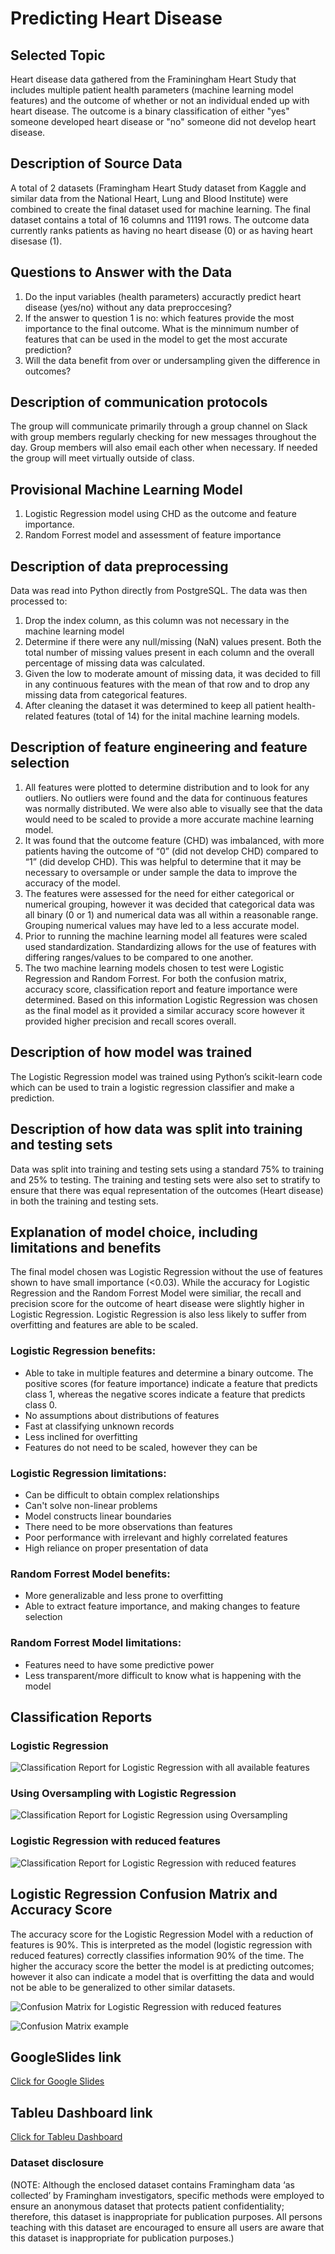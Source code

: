 # Predicting Heart Disease
## Selected Topic
Heart disease data gathered from the Framiningham Heart Study that includes multiple patient health parameters (machine learning model features) and the outcome of whether or not an individual ended up with heart disease. The outcome is a binary classification of either "yes" someone developed heart disease or "no" someone did not develop heart disease. 

## Description of Source Data
A total of 2 datasets (Framingham Heart Study dataset from Kaggle and similar data from the National Heart, Lung and Blood Institute) were combined to create the final dataset used for machine learning. The final dataset contains a total of 16 columns and 11191 rows. The outcome data currently ranks patients as having no heart disease (0) or as having heart disesase (1).

## Questions to Answer with the Data
1. Do the input variables (health parameters) accuractly predict heart disease (yes/no) without any data preproccesing? 
2. If the answer to question 1 is no: which features provide the most importance to the final outcome. What is the minnimum number of features that can be used in the model to get the most accurate prediction?
3. Will the data benefit from over or undersampling given the difference in outcomes?

## Description of communication protocols
The group will communicate primarily through a group channel on Slack with group members regularly checking for new messages throughout the day. Group members will also email each other when necessary. If needed the group will meet virtually outside of class. 

## Provisional Machine Learning Model 
1. Logistic Regression model using CHD as the outcome and feature importance.   
2. Random Forrest model and assessment of feature importance 

## Description of data preprocessing
Data was read into Python directly from PostgreSQL. The data was then processed to:
1. Drop the index column, as this column was not necessary in the machine learning model
2. Determine if there were any null/missing (NaN) values present. Both the total number of missing values present in each column and the overall percentage of missing data was calculated.
3. Given the low to moderate amount of missing data, it was decided to fill in any continuous features with the mean of that row and to drop any missing data from categorical features.  
4. After cleaning the dataset it was determined to keep all patient health-related features (total of 14) for the inital machine learning models. 

## Description of feature engineering and feature selection
1. All features were plotted to determine distribution and to look for any outliers. No outliers were found and the data for continuous features was normally distributed. We were also able to visually see that the data would need to be scaled to provide a more accurate machine learning model. 
2. It was found that the outcome feature (CHD) was imbalanced, with more patients having the outcome of “0” (did not develop CHD) compared to “1” (did develop CHD). This was helpful to determine that it may be necessary to oversample or under sample the data to improve the accuracy of the model. 
3. The features were assessed for the need for either categorical or numerical grouping, however it was decided that categorical data was all binary (0 or 1) and numerical data was all within a reasonable range. Grouping numerical values may have led to a less accurate model. 
4. Prior to running the machine learning model all features were scaled used standardization. Standardizing allows for the use of features with differing ranges/values to be compared to one another. 
5. The two machine learning models chosen to test were Logistic Regression and Random Forrest. For both the confusion matrix, accuracy score, classification report and feature importance were determined. Based on this information Logistic Regression was chosen as the final model as it provided a similar accuracy score however it provided higher precision and recall scores overall.  

## Description of how model was trained
The Logistic Regression model was trained using Python’s scikit-learn code which can be used to train a logistic regression classifier and make a prediction.  

## Description of how data was split into training and testing sets
Data was split into training and testing sets using a standard 75% to training and 25% to testing. The training and testing sets were also set to stratify to ensure that there was equal representation of the outcomes (Heart disease) in both the training and testing sets.

## Explanation of model choice, including limitations and benefits
The final model chosen was Logistic Regression without the use of features shown to have small importance (<0.03). While the accuracy for Logistic Regression and the Random Forrest Model were similiar, the recall and precision score for the outcome of heart disease were slightly higher in Logistic Regression. Logistic Regression is also less likely to suffer from overfitting and features are able to be scaled. 

### Logistic Regression benefits:
  - Able to take in multiple features and determine a binary outcome. The positive scores (for feature importance) indicate a feature that predicts class 1, whereas the negative scores indicate a feature that predicts class 0.
  - No assumptions about distributions of features
  - Fast at classifying unknown records
  - Less inclined for overfitting
  - Features do not need to be scaled, however they can be
  
### Logistic Regression limitations:
  - Can be difficult to obtain complex relationships 
  - Can't solve non-linear problems
  - Model constructs linear boundaries
  - There need to be more observations than features
  - Poor performance with irrelevant and highly correlated features
  - High reliance on proper presentation of data
  
### Random Forrest Model benefits:
  - More generalizable and less prone to overfitting
  - Able to extract feature importance, and making changes to feature selection
### Random Forrest Model limitations:
  - Features need to have some predictive power
  - Less transparent/more difficult to know what is happening with the model

## Classification Reports

### Logistic Regression
![Classification Report for Logistic Regression with all available features](https://github.com/ccorboy/project_one/blob/a35be5e8935e48c56406f33fc22d7e4c3b31a9f0/LR%20with%20all%20features.png)

### Using Oversampling with Logistic Regression
![Classification Report for Logistic Regression using Oversampling](https://github.com/ccorboy/project_one/blob/edc61c3ae3a1358664456b1d8fe7b37c2b70ffc2/LR%20Oversampling.png)

### Logistic Regression with reduced features
![Classification Report for Logistic Regression with reduced features](https://github.com/ccorboy/project_one/blob/44086a346b8a75f6b6fbec5a26aee53d8ac25fd3/LR%20reduced%20features%20CR.png)

## Logistic Regression Confusion Matrix and Accuracy Score

The accuracy score for the Logistic Regression Model with a reduction of features is 90%. This is interpreted as the model (logistic regression with reduced features) correctly classifies information 90% of the time. The higher the accuracy score the better the model is at predicting outcomes; however it also can indicate a model that is overfitting the data and would not be able to be generalized to other similar datasets. 


![Confusion Matrix for Logistic Regression with reduced features](https://github.com/ccorboy/project_one/blob/006fe9ef0b1c742586335362206f4ea90bd807fa/LR%20Reduced%20Feature%20CM.png)

![Confusion Matrix example](https://github.com/ccorboy/project_one/blob/ab9b56d57397df24a784f296ca95560ba72abee3/Confusion%20Matrix%20example.png)

## GoogleSlides link
[Click for Google Slides](https://docs.google.com/presentation/d/1zgd_ht6uyIJ8kVkHymmYEqXUR6f8DTbMxfj6EIIAIp0/edit?usp=sharing)

## Tableu Dashboard link
[Click for Tableu Dashboard](https://public.tableau.com/app/profile/conor.corboy/viz/project_one_draft/project_dash_draft)

### Dataset disclosure 
(NOTE: Although the enclosed dataset contains Framingham data ‘as collected’ by Framingham investigators, specific methods were employed to ensure an anonymous dataset that protects patient confidentiality; therefore, this dataset is inappropriate for publication purposes. All persons teaching with this dataset are encouraged to ensure all users are aware that this dataset is inappropriate for publication purposes.)
